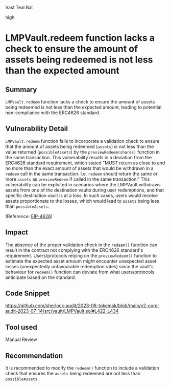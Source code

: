 Vast Teal Bat

high

# LMPVault.redeem function lacks a check to ensure the amount of assets being redeemed is not less than the expected amount
## Summary

`LMPVault.redeem` function lacks a check to ensure the amount of assets being redeemed is not less than the expected amount, leading to potential non-compliance with the ERC4626 standard.

## Vulnerability Detail

`LMPVault.redeem` function fails to incorporate a validation check to ensure that the amount of assets being redeemed (`assets`) is not less than the value returned (`possibleAssets`) by the `previewRedeem(shares)` function in the same transaction. 
This vulnerability results in a deviation from the ERC4626 standard requirement, which stated "MUST return as close to and no more than the exact amount of assets that would be withdrawn in a `redeem` call in the same transaction. I.e. `redeem` should return the same or more `assets` as `previewRedeem` if called in the same transaction."
This vulnerability can be exploited in scenarios where the LMPVault withdraws assets from one of the destination vaults during user redemptions, and that specific destination vault is at a loss. In such cases, users would receive assets proportionate to the losses, which would lead to `assets` being less than `possibleAssets`.

(Reference: [EIP-4626](https://eips.ethereum.org/EIPS/eip-4626))
## Impact

The absence of the proper validation check in the `redeem()` function can result in the contract not complying with the ERC4626 standard's requirement. Users/protocols relying on the `previewRedeem()` function to estimate the expected asset amount might encounter unexpected asset losses (unexpectedly unfavourable redemption rates) since the vault's behaviour  for `redeem()` function can deviate from what users/protocols anticipate based on the standard.

## Code Snippet

https://github.com/sherlock-audit/2023-06-tokemak/blob/main/v2-core-audit-2023-07-14/src/vault/LMPVault.sol#L422-L434

## Tool used

Manual Review

## Recommendation

It is recommended to modify the `redeem()` function to include a validation check that ensures the `assets` being redeemed are not less than `possibleAssets`. 


  